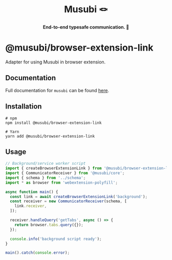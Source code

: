 

<div style="text-align: center">
<h1>
Musubi 🪢
</h1>
<strong>End-to-end typesafe communication. 🎉</strong>
</div>

# @musubi/browser-extension-link

Adapter for using Musubi in browser extension.

## Documentation
Full documentation for `musubi` can be found [here](https://github.com/TheUnderScorer/musubi).

## Installation
```shell
# npm
npm install @musubi/browser-extension-link

# Yarn
yarn add @musubi/browser-extension-link
```

## Usage

```ts
// Background/service worker script
import { createBrowserExtensionLink } from '@musubi/browser-extension-link';
import { CommunicatorReceiver } from '@musubi/core';
import { schema } from '../schema';
import * as browser from 'webextension-polyfill';

async function main() {
  const link = await createBrowserExtensionLink('background');
  const receiver = new CommunicatorReceiver(schema, [
    link.receiver,
  ]);

  receiver.handleQuery('getTabs', async () => {
    return browser.tabs.query({});
  });

  console.info('background script ready');
}

main().catch(console.error);


```
